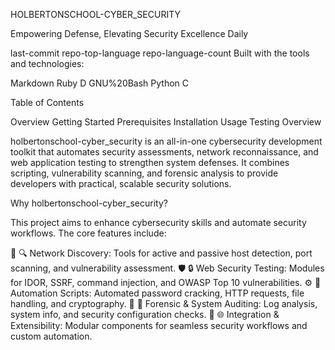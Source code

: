 HOLBERTONSCHOOL-CYBER_SECURITY

Empowering Defense, Elevating Security Excellence Daily

last-commit repo-top-language repo-language-count
Built with the tools and technologies:

Markdown Ruby D GNU%20Bash Python C

Table of Contents

Overview
Getting Started
Prerequisites
Installation
Usage
Testing
Overview

holbertonschool-cyber_security is an all-in-one cybersecurity development toolkit that automates security assessments, network reconnaissance, and web application testing to strengthen system defenses. It combines scripting, vulnerability scanning, and forensic analysis to provide developers with practical, scalable security solutions.

Why holbertonschool-cyber_security?

This project aims to enhance cybersecurity skills and automate security workflows. The core features include:

🧩 🔍 Network Discovery: Tools for active and passive host detection, port scanning, and vulnerability assessment.
🛡️ 🔒 Web Security Testing: Modules for IDOR, SSRF, command injection, and OWASP Top 10 vulnerabilities.
⚙️ 📝 Automation Scripts: Automated password cracking, HTTP requests, file handling, and cryptography.
🧪 🔬 Forensic & System Auditing: Log analysis, system info, and security configuration checks.
🚀 🌐 Integration & Extensibility: Modular components for seamless security workflows and custom automation.
